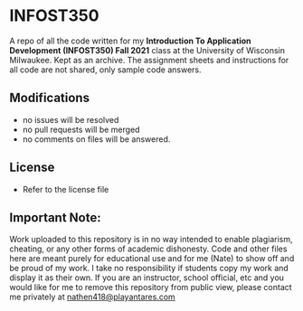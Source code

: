# INFOST350
A repo of all the code written for my **Introduction To Application Development (INFOST350) Fall 2021** class at the University of Wisconsin Milwaukee. Kept as an archive. The assignment sheets and instructions for all code are not shared, only sample code answers.

## Modifications
- no issues will be resolved
- no pull requests will be merged
- no comments on files will be answered.

## License
- Refer to the license file

## Important Note:
Work uploaded to this repository is in no way intended to enable plagiarism, cheating, or any other forms of academic dishonesty. Code and other files here are meant purely for educational use and for me (Nate) to show off and be proud of my work. I take no responsibility if students copy my work and display it as their own. 
If you are an instructor, school official, etc and you would like for me to remove this repository from public view, please contact me privately at [nathen418@playantares.com](mailto:nathen418@playantares.com)
